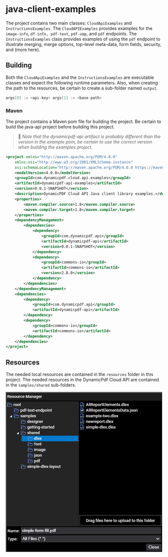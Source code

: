 # java-client-examples

The project contains two main classes: `CloudApiExamples` and `InstructionsExamples`. The `CloudAPIExamples` provides examples for the `image-info`, `df-info, pdf-text`, `pdf-xmp`, and `pdf` endpoints. The `InstructionsExamples` class provides examples of using the `pdf` endpoint to illustrate merging, merge options, top-level meta-data, form fields, security, and (more here).

## Building

Both the `CloudApiExamples` and the `InstructionsExamples` are executable classes and expect the following runtime parameters. Also, when creating the path to the resources, be certain to create a sub-folder named `output`.

```java
args[0] := <api-key> args[1] := <base-path>
```

### Maven

The project contains a Maven pom file for building the project. Be certain to build the java-api project before building this project.

> :memo: *Note that the dynamicpdf-api artifact is probably different than the version in the example pom, be certain to use the correct version when building the examples project.*

```xml
<project xmlns="http://maven.apache.org/POM/4.0.0"
	xmlns:xsi="http://www.w3.org/2001/XMLSchema-instance"
	xsi:schemaLocation="http://maven.apache.org/POM/4.0.0 https://maven.apache.org/xsd/maven-4.0.0.xsd">
	<modelVersion>4.0.0</modelVersion>
	<groupId>com.dynamicpdf.cloud.api.examples</groupId>
	<artifactId>dynamicpdf-api-examples</artifactId>
	<version>0.0.1-SNAPSHOT</version>
	<description>DynamicPDF Cloud API Java client library examples.</description>
	<properties>
		<maven.compiler.source>1.8</maven.compiler.source>
		<maven.compiler.target>1.8</maven.compiler.target>
	</properties>
	<dependencyManagement>
		<dependencies>
			<dependency>
				<groupId>com.dynamicpdf.api</groupId>
				<artifactId>dynamicpdf-api</artifactId>
				<version>0.0.1-SNAPSHOT</version>
			</dependency>
			<dependency>
				<groupId>commons-io</groupId>
				<artifactId>commons-io</artifactId>
				<version>2.8.0</version>
			</dependency>
		</dependencies>
	</dependencyManagement>
	<dependencies>
		<dependency>
			<groupId>com.dynamicpdf.api</groupId>
			<artifactId>dynamicpdf-api</artifactId>
		</dependency>
		<dependency>
			<groupId>commons-io</groupId>
			<artifactId>commons-io</artifactId>
		</dependency>
	</dependencies>
</project>
```

## Resources

The needed local resources are contained in the `resources` folder in this project. The needed resources in the DynamicPdf Cloud API are contained in the `samples/shared` sub-folders.

![](./resources/cloudapi-screenshot.png)
